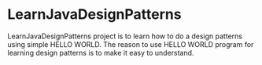 LearnJavaDesignPatterns
=======================

LearnJavaDesignPatterns project is to learn how to do a design patterns using simple HELLO WORLD.
The reason to use HELLO WORLD program for learning design patterns is to make it easy to understand.


